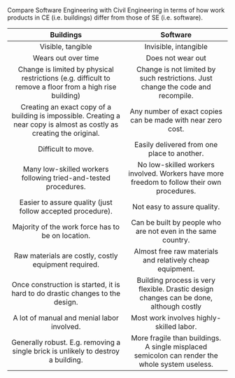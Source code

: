 <panel header="Q: SE vs Civil Engineering">
<question has-input="true">

Compare Software Engineering with Civil Engineering in terms of how work products in CE (i.e. buildings) differ from those of SE (i.e. software).

<div slot="answer">

| Buildings                                                                                                             | Software                                                                                       |
| :-------------------------------------------------------------------------------------------------------------------: | :--------------------------------------------------------------------------------------------: |
| Visible, tangible                                                                                                     | Invisible, intangible                                                                          |
| Wears out over time                                                                                                   | Does not wear out                                                                              |
| Change is limited by physical restrictions (e.g. difficult to remove a floor from a high rise building)               | Change is not limited by such restrictions. Just change the code and recompile.                |
| Creating an exact copy of a building is impossible. Creating a near copy is almost as costly as creating the original.| Any number of exact copies can be made with near zero cost.                                    |
| Difficult to move.                                                                                                    | Easily delivered from one place to another.                                                    |
| Many low-skilled workers following tried-and-tested procedures.                                                       | No low-skilled workers involved. Workers have more freedom to follow their own procedures.     |
| Easier to assure quality (just follow accepted procedure).                                                            | Not easy to assure quality.                                                                    |
| Majority of the work force has to be on location.                                                                     | Can be built by people who are not even in the same country.                                   |
| Raw materials are costly, costly equipment required.                                                                  | Almost free raw materials and relatively cheap equipment.                                      |
| Once construction is started, it is hard to do drastic changes to the design.                                         | Building process is very flexible. Drastic design changes can be done, although costly         |
| A lot of manual and menial labor involved.                                                                            | Most work involves highly-skilled labor.                                                       |
| Generally robust. E.g. removing a single brick is unlikely to destroy a building.                                     | More fragile than buildings. A single misplaced semicolon can render the whole system useless. |

</div>
</question>
</panel>

